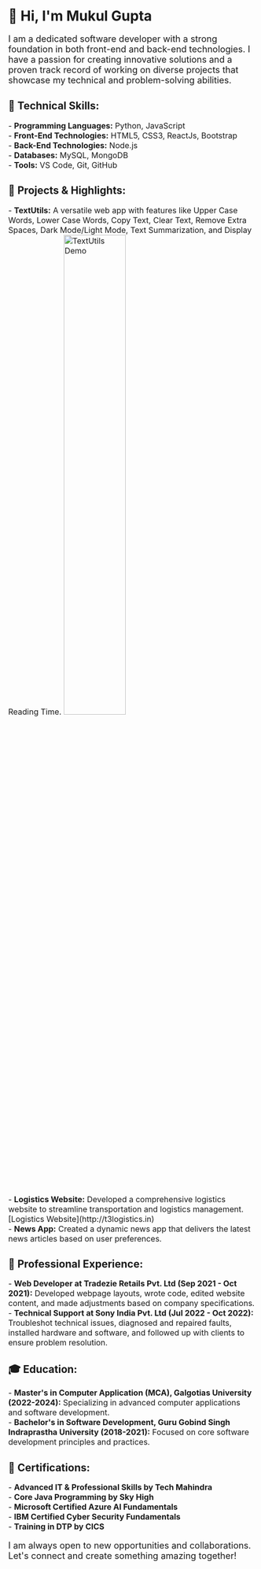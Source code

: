 <h1>👋 Hi, I'm Mukul Gupta</h1>

<p style="font-size:18px;">I am a dedicated software developer with a strong foundation in both front-end and back-end technologies. I have a passion for creating innovative solutions and a proven track record of working on diverse projects that showcase my technical and problem-solving abilities.</p>

<h2>🌟 Technical Skills:</h2>
<p style="font-size:16px;">
- <b>Programming Languages:</b> Python, JavaScript<br>
- <b>Front-End Technologies:</b> HTML5, CSS3, ReactJs, Bootstrap<br>
- <b>Back-End Technologies:</b> Node.js<br>
- <b>Databases:</b> MySQL, MongoDB<br>
- <b>Tools:</b> VS Code, Git, GitHub
</p>

<h2>🚀 Projects & Highlights:</h2>
<p style="font-size:16px;">
- <b>TextUtils:</b> A versatile web app with features like Upper Case Words, Lower Case Words, Copy Text, Clear Text, Remove Extra Spaces, Dark Mode/Light Mode, Text Summarization, and Display Reading Time. <img src="https://github.com/username/repository/blob/main/assets/textutils_demo.gif" alt="TextUtils Demo" style="width:50%;"/><br>
- <b>Logistics Website:</b> Developed a comprehensive logistics website to streamline transportation and logistics management. [Logistics Website](http://t3logistics.in)<br>
- <b>News App:</b> Created a dynamic news app that delivers the latest news articles based on user preferences.
</p>

<h2>💼 Professional Experience:</h2>
<p style="font-size:16px;">
- <b>Web Developer at Tradezie Retails Pvt. Ltd (Sep 2021 - Oct 2021):</b> Developed webpage layouts, wrote code, edited website content, and made adjustments based on company specifications.<br>
- <b>Technical Support at Sony India Pvt. Ltd (Jul 2022 - Oct 2022):</b> Troubleshot technical issues, diagnosed and repaired faults, installed hardware and software, and followed up with clients to ensure problem resolution.
</p>

<h2>🎓 Education:</h2>
<p style="font-size:16px;">
- <b>Master's in Computer Application (MCA), Galgotias University (2022-2024):</b> Specializing in advanced computer applications and software development.<br>
- <b>Bachelor's in Software Development, Guru Gobind Singh Indraprastha University (2018-2021):</b> Focused on core software development principles and practices.
</p>

<h2>📜 Certifications:</h2>
<p style="font-size:16px;">
- <b>Advanced IT & Professional Skills by Tech Mahindra</b><br>
- <b>Core Java Programming by Sky High</b><br>
- <b>Microsoft Certified Azure AI Fundamentals</b><br>
- <b>IBM Certified Cyber Security Fundamentals</b><br>
- <b>Training in DTP by CICS</b>
</p>


<p style="font-size:18px;">I am always open to new opportunities and collaborations. Let's connect and create something amazing together!</p>
